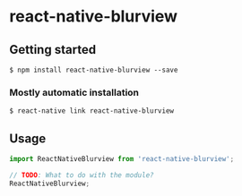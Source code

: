 # react-native-blurview

## Getting started

`$ npm install react-native-blurview --save`

### Mostly automatic installation

`$ react-native link react-native-blurview`

## Usage
```javascript
import ReactNativeBlurview from 'react-native-blurview';

// TODO: What to do with the module?
ReactNativeBlurview;
```
